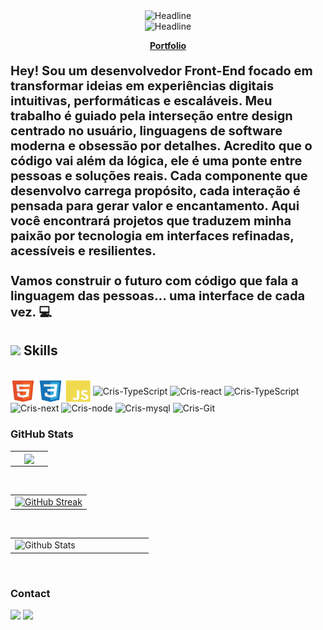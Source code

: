 <div align=center>
        <img src="https://readme-typing-svg.herokuapp.com?color=32cd32&size=38&center=true&vCenter=true&width=600&height=50&lines=Hi,+I'm+Cristiano;" alt="Headline" />
    </div>

<!----Tag line------>
<div align=center>
<img src="https://readme-typing-svg.herokuapp.com?color=32cd32&size=32&center=true&vCenter=true&width=600&height=50&lines=Front-End+Developer;Full-Stack+Student;Software+Engineer+Student;" alt="Headline" />
</div>
<p align="center"><a href="https://portfoliocr-web.vercel.app/"><b>Portfolio</b></a></p>

**<p style="font-size: 20px;">Hey! Sou um desenvolvedor Front-End focado em transformar ideias em experiências digitais intuitivas, performáticas e escaláveis. Meu trabalho é guiado pela interseção entre design centrado no usuário, linguagens de software moderna e obsessão por detalhes.
Acredito que o código vai além da lógica, ele é uma ponte entre pessoas e soluções reais. Cada componente que desenvolvo carrega propósito, cada interação é pensada para gerar valor e encantamento.
Aqui você encontrará projetos que traduzem minha paixão por tecnologia em interfaces refinadas, acessíveis e resilientes.
<br>
<br>
Vamos construir o futuro com código que fala a linguagem das pessoas... uma interface de cada vez. 💻</p>**


## <img src="https://media2.giphy.com/media/QssGEmpkyEOhBCb7e1/giphy.gif?cid=ecf05e47a0n3gi1bfqntqmob8g9aid1oyj2wr3ds3mg700bl&rid=giphy.gif" width ="25"> <b>  Skills</b> 


<div style="display: inline_block"><br>
  <img align="center" alt="Cris-HTML" height="35" width="40" src="https://raw.githubusercontent.com/devicons/devicon/master/icons/html5/html5-original.svg">
  <img align="center" alt="Cris-CSS" height="35" width="40" src="https://raw.githubusercontent.com/devicons/devicon/master/icons/css3/css3-original.svg">
  <img align="center" alt="Cris-Js" height="35" width="40" src="https://raw.githubusercontent.com/devicons/devicon/master/icons/javascript/javascript-plain.svg">
  <img align="center" alt="Cris-TypeScript" height="35" width="40" src="https://cdn.jsdelivr.net/gh/devicons/devicon@latest/icons/typescript/typescript-original.svg" />
  <img align="center" alt="Cris-react" height="35" width="40" src="https://cdn.jsdelivr.net/gh/devicons/devicon@latest/icons/react/react-original.svg" />
  <img align="center" alt="Cris-TypeScript" height="35" width="40" src="https://cdn.jsdelivr.net/gh/devicons/devicon@latest/icons/tailwindcss/tailwindcss-original.svg" />    
  <img align="center" alt="Cris-next" height="35" width="40" src="https://cdn.jsdelivr.net/gh/devicons/devicon@latest/icons/nextjs/nextjs-original.svg" />
  <img align="center" alt="Cris-node" height="35" width="40" src="https://cdn.jsdelivr.net/gh/devicons/devicon@latest/icons/nodejs/nodejs-original.svg" />
  <img align="center" alt="Cris-mysql" height="35" width="40" src="https://cdn.jsdelivr.net/gh/devicons/devicon@latest/icons/mysql/mysql-original.svg" />
  <img align="center" alt="Cris-Git" height="35" width="40" src="https://cdn.jsdelivr.net/gh/devicons/devicon/icons/git/git-original.svg">
</div>




### GitHub Stats
<table>
  <tr>
    <td valign="top" width="50%">
      <div align="center">
        <img src="https://github-readme-stats.vercel.app/api?username=cristianosts&show_icons=true&count_private=true&hide_border=true&theme=dark" align="center" />
      </div>
    </td> 
</table>
    <br>
<table>
   <td>
       <a href="https://git.io/streak-stats"><img src="https://git-hub-streak-stats.vercel.app?user=cristianosts&theme=dark&hide_border=true" alt="GitHub Streak" /></a>
   </td>
</table>
<br>
<table>
    <td width="50%"> 
      <div align="center">
          <img
           align="left"
           src="https://github-readme-stats.vercel.app/api/top-langs/?username=cristianosts&theme=dark&hide_border=true&include_all_commits=true&count_private=true&layout=compact"
           alt="Github Stats"/>
      </div>
    </td>
  </tr>
</table>  

<br> 
    
### Contact

<div> 
  <a href="https://www.linkedin.com/in/cristiano-santos-800062346/" target="_blank"><img src="https://img.shields.io/badge/-LinkedIn-%230077B5?style=for-the-badge&logo=linkedin&logoColor=white" target="_blank"></a> 
  <a href="mailto:cristianosantosreal@gmail.com"><img src="https://img.shields.io/badge/-Gmail-%23333?style=for-the-badge&logo=gmail&logoColor=white" target="_blank"></a>
  
</div>



